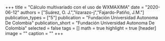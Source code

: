+++
title = "Cálculo multivariado con el uso de WXMAXIMA"
date = "2020-06-12"
authors = ["Suárez, O. J.","lizarazo-j","Fajardo-Patiño, J.M."]
publication_types = ["5"]
publication = "Fundación Universidad Autonoma De Colombia"
publication_short = "Fundación Universidad Autonoma De Colombia"
selected = false
tags = []
math = true
highlight = true
[header]
image = ""
caption = ""
+++
